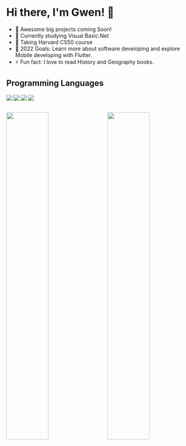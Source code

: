 # Hi there, I'm Gwen! 👋 

- 🔭 Awesome big projects coming Soon!
- 🌱 Currently studying Visual Basic.Net
- 📌 Taking Harvard CS50 course
- 🥅 2022 Goals: Learn more about software developing and explore
                  Mobile developing with Flutter.
- ⚡ Fun fact: I love to read History and Geography books.

## Programming Languages
<img align="left" src="https://img.shields.io/badge/c++-%2300599C.svg?style=for-the-badge&logo=c%2B%2B&logoColor=white" />
<img align="left" src="https://img.shields.io/badge/java-%23ED8B00.svg?style=for-the-badge&logo=java&logoColor=white" />
<img align="left" src="https://img.shields.io/badge/c-%2300599C.svg?style=for-the-badge&logo=c&logoColor=white" />
<img align="left" src="https://img.shields.io/badge/.NET-5C2D91?style=for-the-badge&logo=.net&logoColor=white)" />
<br>

##
<img align="left" width="47%" src="https://github-readme-stats.vercel.app/api?username=gwnBallesteros&show_icons=true&theme=tokyonight" />

<img align="right" width="47%" src="https://github-readme-stats.vercel.app/api/top-langs/?username=gwnBallesteros&layout=compact" />





